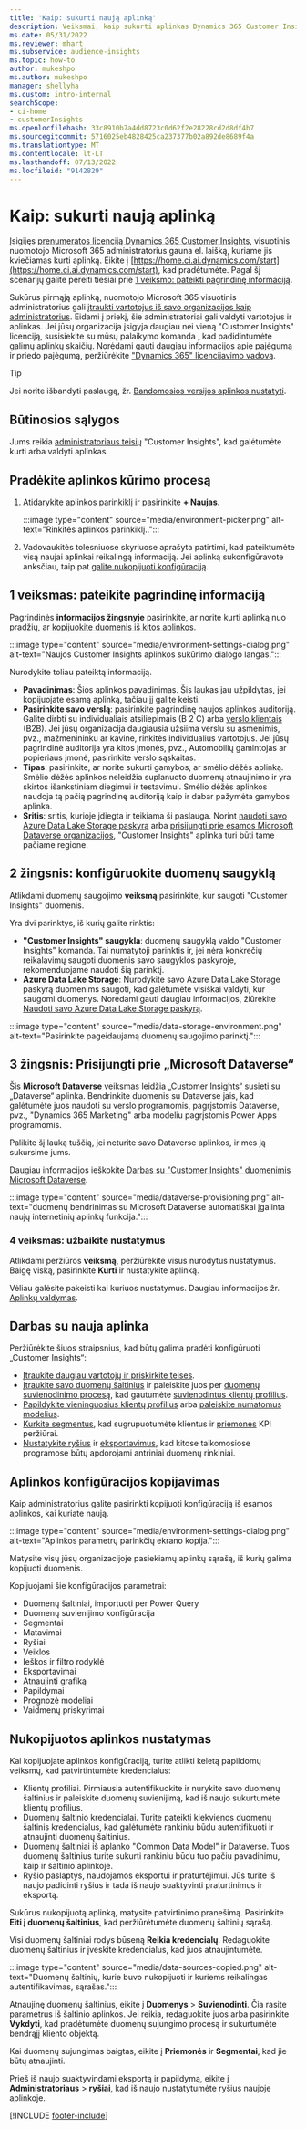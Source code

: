 ```yaml
---
title: 'Kaip: sukurti naują aplinką'
description: Veiksmai, kaip sukurti aplinkas Dynamics 365 Customer Insights.
ms.date: 05/31/2022
ms.reviewer: mhart
ms.subservice: audience-insights
ms.topic: how-to
author: mukeshpo
ms.author: mukeshpo
manager: shellyha
ms.custom: intro-internal
searchScope:
- ci-home
- customerInsights
ms.openlocfilehash: 33c8910b7a4dd8723c0d62f2e28228cd2d8df4b7
ms.sourcegitcommit: 5716025eb4828425ca237377b02a892de8689f4a
ms.translationtype: MT
ms.contentlocale: lt-LT
ms.lasthandoff: 07/13/2022
ms.locfileid: "9142829"
---
```

# <a name="how-to-create-a-new-environment"></a>Kaip: sukurti naują aplinką

Įsigijęs [prenumeratos licenciją Dynamics 365 Customer Insights](paid-license.md), visuotinis nuomotojo Microsoft 365 administratorius gauna el. laišką, kuriame jis kviečiamas kurti aplinką. Eikite į [https://home.ci.ai.dynamics.com/start](https://home.ci.ai.dynamics.com/start), kad pradėtumėte. Pagal šį scenarijų galite pereiti tiesiai prie [1 veiksmo: pateikti pagrindinę informaciją](#step-1-provide-basic-information).

Sukūrus pirmąją aplinką, nuomotojo Microsoft 365 visuotinis administratorius gali [įtraukti vartotojus iš savo organizacijos kaip administratorius](permissions.md). Eidami į priekį, šie administratoriai gali valdyti vartotojus ir aplinkas. Jei jūsų organizacija įsigyja daugiau nei vieną "Customer Insights" licenciją, susisiekite su mūsų palaikymo komanda [,](https://go.microsoft.com/fwlink/?linkid=2079641) kad padidintumėte galimų aplinkų skaičių. Norėdami gauti daugiau informacijos apie pajėgumą ir priedo pajėgumą, peržiūrėkite ["Dynamics 365" licencijavimo vadovą](https://go.microsoft.com/fwlink/?LinkId=866544).

> [!TIP]
> Jei norite išbandyti paslaugą, žr. [Bandomosios versijos aplinkos nustatyti](trial-signup.md).

## <a name="prerequisites"></a>Būtinosios sąlygos

Jums reikia [administratoriaus teisių](permissions.md) "Customer Insights", kad galėtumėte kurti arba valdyti aplinkas.

## <a name="start-the-environment-creation-process"></a>Pradėkite aplinkos kūrimo procesą

1. Atidarykite aplinkos parinkiklį ir pasirinkite **+ Naujas**.
  
   :::image type="content" source="media/environment-picker.png" alt-text="Rinkitės aplinkos parinkiklį..":::

1. Vadovaukitės tolesniuose skyriuose aprašyta patirtimi, kad pateiktumėte visą naujai aplinkai reikalingą informaciją. Jei aplinką sukonfigūravote anksčiau, taip pat [galite nukopijuoti konfigūraciją](#copy-the-environment-configuration).

## <a name="step-1-provide-basic-information"></a>1 veiksmas: pateikite pagrindinę informaciją

Pagrindinės **informacijos žingsnyje** pasirinkite, ar norite kurti aplinką nuo pradžių, ar [kopijuokite duomenis iš kitos aplinkos](#copy-the-environment-configuration).

   :::image type="content" source="media/environment-settings-dialog.png" alt-text="Naujos Customer Insights aplinkos sukūrimo dialogo langas.":::

Nurodykite toliau pateiktą informaciją.

- **Pavadinimas**: Šios aplinkos pavadinimas. Šis laukas jau užpildytas, jei kopijuojate esamą aplinką, tačiau jį galite keisti.
- **Pasirinkite savo verslą**: pasirinkite pagrindinę naujos aplinkos auditoriją. Galite dirbti su individualiais atsiliepimais (B 2 C) arba [verslo klientais](work-with-business-accounts.md) (B2B). Jei jūsų organizacija daugiausia užsiima verslu su asmenimis, pvz., mažmenininku ar kavine, rinkitės individualius vartotojus. Jei jūsų pagrindinė auditorija yra kitos įmonės, pvz., Automobilių gamintojas ar popieriaus įmonė, pasirinkite verslo sąskaitas.
- **Tipas**: pasirinkite, ar norite sukurti gamybos, ar smėlio dėžės aplinką. Smėlio dėžės aplinkos neleidžia suplanuoto duomenų atnaujinimo ir yra skirtos išankstiniam diegimui ir testavimui. Smėlio dėžės aplinkos naudoja tą pačią pagrindinę auditoriją kaip ir dabar pažymėta gamybos aplinka.
- **Sritis**: sritis, kurioje įdiegta ir teikiama ši paslauga. Norint [naudoti savo Azure Data Lake Storage paskyrą](own-data-lake-storage.md) arba [prisijungti prie esamos Microsoft Dataverse organizacijos](customer-insights-dataverse.md), "Customer Insights" aplinka turi būti tame pačiame regione.

## <a name="step-2-configure-data-storage"></a>2 žingsnis: konfigūruokite duomenų saugyklą

Atlikdami duomenų saugojimo **veiksmą** pasirinkite, kur saugoti "Customer Insights" duomenis.

Yra dvi parinktys, iš kurių galite rinktis:

- **"Customer Insights" saugykla**: duomenų saugyklą valdo "Customer Insights" komanda. Tai numatytoji parinktis ir, jei nėra konkrečių reikalavimų saugoti duomenis savo saugyklos paskyroje, rekomenduojame naudoti šią parinktį.
- **Azure Data Lake Storage**: Nurodykite savo Azure Data Lake Storage paskyrą duomenims saugoti, kad galėtumėte visiškai valdyti, kur saugomi duomenys. Norėdami gauti daugiau informacijos, žiūrėkite [Naudoti savo Azure Data Lake Storage paskyrą](own-data-lake-storage.md).

:::image type="content" source="media/data-storage-environment.png" alt-text="Pasirinkite pageidaujamą duomenų saugojimo parinktį.":::

## <a name="step-3-connect-to-microsoft-dataverse"></a>3 žingsnis: Prisijungti prie „Microsoft Dataverse“

Šis **Microsoft Dataverse** veiksmas leidžia „Customer Insights“ susieti su „Dataverse“ aplinka. Bendrinkite duomenis su Dataverse jais, kad galėtumėte juos naudoti su verslo programomis, pagrįstomis Dataverse, pvz., "Dynamics 365 Marketing" arba modeliu pagrįstomis Power Apps programomis.

Palikite šį lauką tuščią, jei neturite savo Dataverse aplinkos, ir mes ją sukursime jums.

Daugiau informacijos ieškokite [Darbas su "Customer Insights" duomenimis Microsoft Dataverse](customer-insights-dataverse.md).

:::image type="content" source="media/dataverse-provisioning.png" alt-text="duomenų bendrinimas su Microsoft Dataverse automatiškai įgalinta naujų internetinių aplinkų funkcija.":::

### <a name="step-4-finalize-the-settings"></a>4 veiksmas: užbaikite nustatymus

Atlikdami peržiūros **veiksmą**, peržiūrėkite visus nurodytus nustatymus. Baigę viską, pasirinkite **Kurti** ir nustatykite aplinką.

Vėliau galėsite pakeisti kai kuriuos nustatymus. Daugiau informacijos žr. [Aplinkų valdymas](manage-environments.md).

## <a name="work-with-your-new-environment"></a>Darbas su nauja aplinka

Peržiūrėkite šiuos straipsnius, kad būtų galima pradėti konfigūruoti „Customer Insights“:

- [Įtraukite daugiau vartotojų ir priskirkite teises](permissions.md).
- [Įtraukite savo duomenų šaltinius](data-sources.md) ir paleiskite juos per [duomenų suvienodinimo procesą](data-unification.md), kad gautumėte [suvienodintus klientų profilius](customer-profiles.md).
- [Papildykite vieninguosius klientų profilius](enrichment-hub.md) arba [paleiskite numatomus modelius](predictions-overview.md).
- [Kurkite segmentus](segments.md), kad sugrupuotumėte klientus ir [priemones](measures.md) KPI peržiūrai.
- [Nustatykite ryšius](connections.md) ir [eksportavimus](export-destinations.md), kad kitose taikomosiose programose būtų apdorojami antriniai duomenų rinkiniai.

## <a name="copy-the-environment-configuration"></a>Aplinkos konfigūracijos kopijavimas

Kaip administratorius galite pasirinkti kopijuoti konfigūraciją iš esamos aplinkos, kai kuriate naują.

:::image type="content" source="media/environment-settings-dialog.png" alt-text="Aplinkos parametrų parinkčių ekrano kopija.":::

Matysite visų jūsų organizacijoje pasiekiamų aplinkų sąrašą, iš kurių galima kopijuoti duomenis.

Kopijuojami šie konfigūracijos parametrai:

- Duomenų šaltiniai, importuoti per Power Query
- Duomenų suvienijimo konfigūracija
- Segmentai
- Matavimai
- Ryšiai
- Veiklos
- Ieškos ir filtro rodyklė
- Eksportavimai
- Atnaujinti grafiką
- Papildymai
- Prognozė modeliai
- Vaidmenų priskyrimai

## <a name="set-up-a-copied-environment"></a>Nukopijuotos aplinkos nustatymas

Kai kopijuojate aplinkos konfigūraciją, turite atlikti keletą papildomų veiksmų, kad patvirtintumėte kredencialus:

- Klientų profiliai. Pirmiausia autentifikuokite ir nurykite savo duomenų šaltinius ir paleiskite duomenų suvienijimą, kad iš naujo sukurtumėte klientų profilius.
- Duomenų šaltinio kredencialai. Turite pateikti kiekvienos duomenų šaltinis kredencialus, kad galėtumėte rankiniu būdu autentifikuoti ir atnaujinti duomenų šaltinius.
- Duomenų šaltiniai iš aplanko "Common Data Model" ir Dataverse. Tuos duomenų šaltinius turite sukurti rankiniu būdu tuo pačiu pavadinimu, kaip ir šaltinio aplinkoje.
- Ryšio paslaptys, naudojamos eksportui ir praturtėjimui. Jūs turite iš naujo padidinti ryšius ir tada iš naujo suaktyvinti praturtinimus ir eksportą.

Sukūrus nukopijuotą aplinką, matysite patvirtinimo pranešimą. Pasirinkite **Eiti į duomenų šaltinius**, kad peržiūrėtumėte duomenų šaltinių sąrašą.

Visi duomenų šaltiniai rodys būseną **Reikia kredencialų**. Redaguokite duomenų šaltinius ir įveskite kredencialus, kad juos atnaujintumėte.

:::image type="content" source="media/data-sources-copied.png" alt-text="Duomenų šaltinių, kurie buvo nukopijuoti ir kuriems reikalingas autentifikavimas, sąrašas.":::

Atnaujinę duomenų šaltinius, eikite į **Duomenys** > **Suvienodinti**. Čia rasite parametrus iš šaltinio aplinkos. Jei reikia, redaguokite juos arba pasirinkite **Vykdyti**, kad pradėtumėte duomenų sujungimo procesą ir sukurtumėte bendrąjį kliento objektą.

Kai duomenų sujungimas baigtas, eikite į **Priemonės** ir **Segmentai**, kad jie būtų atnaujinti.

Prieš iš naujo suaktyvindami eksportą ir papildymą, eikite į **Administratoriaus** > **ryšiai**, kad iš naujo nustatytumėte ryšius naujoje aplinkoje.

[!INCLUDE [footer-include](includes/footer-banner.md)]
